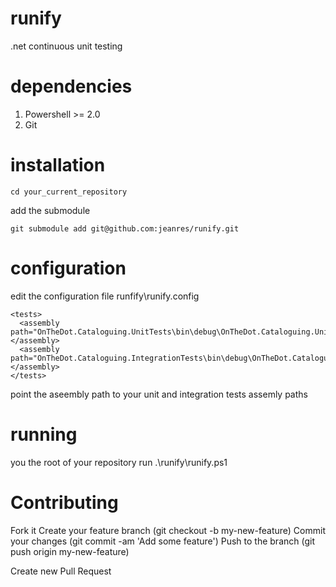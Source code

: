 runify
======

.net continuous unit testing

dependencies
============

1. Powershell >= 2.0
2. Git

installation
============

```
cd your_current_repository
```

add the submodule

```
git submodule add git@github.com:jeanres/runify.git
```

configuration
==============

edit the configuration file runfify\runify.config

```
<tests>
  <assembly path="OnTheDot.Cataloguing.UnitTests\bin\debug\OnTheDot.Cataloguing.UnitTests.dll"></assembly>
  <assembly path="OnTheDot.Cataloguing.IntegrationTests\bin\debug\OnTheDot.Cataloguing.IntegrationTests.dll"></assembly>
</tests>
```

point the aseembly path to your unit and integration tests assemly paths

running
=======

you the root of your repository run .\runify\runify.ps1

Contributing
============

Fork it
Create your feature branch (git checkout -b my-new-feature)
Commit your changes (git commit -am 'Add some feature')
Push to the branch (git push origin my-new-feature)


Create new Pull Request

